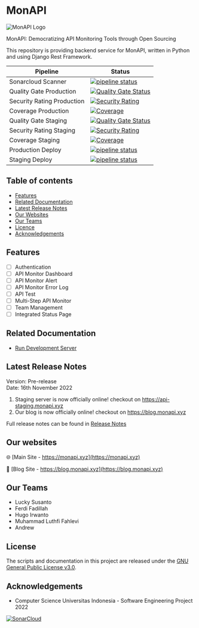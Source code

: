 # MonAPI
![MonAPI Logo](https://blog.monapi.xyz/wp-content/uploads/2022/09/Group-19.png)

MonAPI: Democratizing API Monitoring Tools through Open Sourcing

This repository is providing backend service for MonAPI, written in Python and using Django Rest Framework.


| Pipeline | Status |
| ----------- | ----------- |
| Sonarcloud Scanner | [![pipeline status](https://github.com/MonAPI-xyz/MonAPI/actions/workflows/build.yml/badge.svg)](https://github.com/MonAPI-xyz/MonAPI) |
| Quality Gate Production | [![Quality Gate Status](https://sonarcloud.io/api/project_badges/measure?project=MonAPI-xyz_MonAPI&metric=alert_status&branch=main)](https://sonarcloud.io/summary/new_code?id=MonAPI-xyz_MonAPI) | 
| Security Rating Production| [![Security Rating](https://sonarcloud.io/api/project_badges/measure?project=MonAPI-xyz_MonAPI&metric=security_rating&branch=main)](https://sonarcloud.io/summary/new_code?id=MonAPI-xyz_MonAPI) | 
| Coverage Production| [![Coverage](https://sonarcloud.io/api/project_badges/measure?project=MonAPI-xyz_MonAPI&metric=coverage&branch=main)](https://sonarcloud.io/summary/new_code?id=MonAPI-xyz_MonAPI) | 
| Quality Gate Staging| [![Quality Gate Status](https://sonarcloud.io/api/project_badges/measure?project=MonAPI-xyz_MonAPI&metric=alert_status&branch=staging)](https://sonarcloud.io/summary/new_code?id=MonAPI-xyz_MonAPI) | 
| Security Rating Staging| [![Security Rating](https://sonarcloud.io/api/project_badges/measure?project=MonAPI-xyz_MonAPI&metric=security_rating&branch=staging)](https://sonarcloud.io/summary/new_code?id=MonAPI-xyz_MonAPI) | 
| Coverage Staging| [![Coverage](https://sonarcloud.io/api/project_badges/measure?project=MonAPI-xyz_MonAPI&metric=coverage&branch=staging)](https://sonarcloud.io/summary/new_code?id=MonAPI-xyz_MonAPI) | 
| Production Deploy | [![pipeline status](https://github.com/MonAPI-xyz/MonAPI/actions/workflows/production.yml/badge.svg)](https://github.com/MonAPI-xyz/MonAPI) | 
| Staging Deploy | [![pipeline status](https://github.com/MonAPI-xyz/MonAPI/actions/workflows/staging.yml/badge.svg)](https://github.com/MonAPI-xyz/MonAPI) | 

## Table of contents
- [Features](#features)
- [Related Documentation](#related-documentation)
- [Latest Release Notes](#latest-release-notes)
- [Our Websites](#our-websites)
- [Our Teams](#our-teams)
- [Licence](#license)
- [Acknowledgements](#acknowledgements)

## Features

- [ ] Authentication
- [ ] API Monitor Dashboard
- [ ] API Monitor Alert
- [ ] API Monitor Error Log
- [ ] API Test
- [ ] Multi-Step API Monitor
- [ ] Team Management
- [ ] Integrated Status Page

## Related Documentation

- [Run Development Server](https://github.com/MonAPI-xyz/MonAPI/blob/staging/docs/development.md)

## Latest Release Notes
Version: Pre-release<br>Date: 16th November 2022
1. Staging server is now officially online! checkout on https://api-staging.monapi.xyz
2. Our blog is now officially online! checkout on https://blog.monapi.xyz

Full release notes can be found in [Release Notes](https://github.com/MonAPI-xyz/MonAPI/blob/staging/docs/release_notes.md)

## Our websites
🌐 [Main Site - https://monapi.xyz](https://monapi.xyz)

📝  [Blog Site - https://blog.monapi.xyz](https://blog.monapi.xyz)

## Our Teams
- Lucky Susanto
- Ferdi Fadillah
- Hugo Irwanto
- Muhammad Luthfi Fahlevi
- Andrew

## License
The scripts and documentation in this project are released under the [GNU General Public License v3.0](https://github.com/MonAPI-xyz/MonAPI/blob/main/LICENSE).

## Acknowledgements
* Computer Science Universitas Indonesia - Software Engineering Project 2022

[![SonarCloud](https://sonarcloud.io/images/project_badges/sonarcloud-white.svg)](https://sonarcloud.io/summary/new_code?id=MonAPI-xyz_MonAPI)
